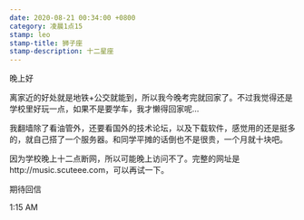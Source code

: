 ```yaml
---
date: 2020-08-21 00:34:00 +0800
category: 凌晨1点15
stamp: leo
stamp-title: 狮子座
stamp-description: 十二星座
---
```


晚上好

离家近的好处就是地铁+公交就能到，所以我今晚考完就回家了。不过我觉得还是学校里好玩一点，如果不是要学车，我才懒得回家呢…

我翻墙除了看油管外，还要看国外的技术论坛，以及下载软件，感觉用的还是挺多的，就自己搭了一个服务器。和同学平摊的话倒也不是很贵，一个月就十块吧。

因为学校晚上十二点断网，所以可能晚上访问不了。完整的网址是http://music.scuteee.com，可以再试一下。

期待回信

1:15 AM